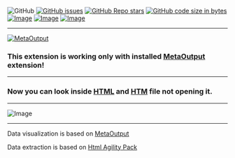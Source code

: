 ![GitHub](https://img.shields.io/github/license/viacheslav-lozinskyi/Preview-HTML)
[![GitHub issues](https://img.shields.io/github/issues/viacheslav-lozinskyi/Preview-HTML)](https://github.com/viacheslav-lozinskyi/Preview-HTML/issues)
[![GitHub Repo stars](https://img.shields.io/github/stars/viacheslav-lozinskyi/Preview-HTML)](https://github.com/viacheslav-lozinskyi/Preview-HTML/stargazers)
[![GitHub code size in bytes](https://img.shields.io/github/languages/code-size/viacheslav-lozinskyi/Preview-HTML)](https://github.com/viacheslav-lozinskyi/Preview-HTML)
[![Image](https://img.shields.io/badge/VS-2022-blueviolet)](https://marketplace.visualstudio.com/items?itemName=ViacheslavLozinskyi.MetaOutput-2022)
[![Image](https://img.shields.io/badge/VS-2019-blueviolet)](https://marketplace.visualstudio.com/items?itemName=ViacheslavLozinskyi.MetaOutput-2019)
[![Image](https://img.shields.io/badge/VS-2017-blueviolet)](https://marketplace.visualstudio.com/items?itemName=ViacheslavLozinskyi.MetaOutput-2019)

---

[![MetaOutput](https://www.metaoutput.net/_functions/watch?nolocation=true&utm_source=github.com&utm_medium=referral&utm_campaign=view-on-github&utm_term=2022-02-09&utm_content=Preview-HTML&source=GITHUB&size=128x128&project=Preview-HTML&url=https://marketplace.visualstudio.com/items?itemName=ViacheslavLozinskyi.Preview-HTML)](https://www.metaoutput.net/)

### This extension is working only with installed [MetaOutput](https://www.metaoutput.net/) extension!

---

### Now you can look inside [HTML](https://en.wikipedia.org/wiki/HTML) and [HTM](https://en.wikipedia.org/wiki/HTML) file not opening it.

---

![Image](https://viacheslav-lozinskyi.github.io/Preview-HTML/resource/video/Presentation1.gif)

---

Data visualization is based on [MetaOutput](https://www.metaoutput.net/)

Data extraction is based on [Html Agility Pack](https://github.com/zzzprojects/html-agility-pack)

